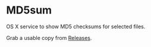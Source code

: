 # MD5sum
OS X service to show MD5 checksums for selected files.

Grab a usable copy from [Releases](../../releases).
